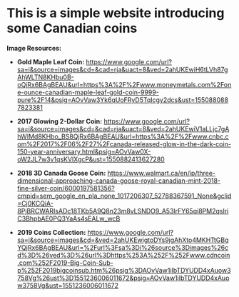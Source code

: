 # This is a simple website introducing some Canadian coins

**Image Resources:**

* __Gold Maple Leaf Coin:__ https://www.google.com/url?sa=i&source=images&cd=&cad=rja&uact=8&ved=2ahUKEwiH6tLVh87gAhWLTN8KHbu0B-oQjRx6BAgBEAU&url=https%3A%2F%2Fwww.moneymetals.com%2Fone-ounce-canadian-maple-leaf-gold-coin-9999-pure%2F14&psig=AOvVaw3Yk6qUoFRyD5TqIcgy2dcs&ust=1550880887823381

* __2017 Glowing 2-Dollar Coin:__ https://www.google.com/url?sa=i&source=images&cd=&cad=rja&uact=8&ved=2ahUKEwiV1aLLjc7gAhWIMd8KHbo_BS8QjRx6BAgBEAU&url=https%3A%2F%2Fwww.cnbc.com%2F2017%2F06%2F27%2Fcanada-released-glow-in-the-dark-coin-150-year-anniversary.html&psig=AOvVaw0X-oW2JL7w3v1qsKVIXgcP&ust=1550882413627280

* __2018 3D Canada Goose Coin:__ https://www.walmart.ca/en/ip/three-dimensional-approaching-canada-goose-royal-canadian-mint-2018-fine-silver-coin/6000197581356?cmpid=sem_google_en_pla_none_1017206307_52788367591_None&gclid=Cj0KCQiA-8PjBRCWARIsADc18TKb5A9Q8n23m8vLSNDO9_A53lrFY65qi8PM2qsIriC3BhpbAE0PQ3YaAs4sEALw_wcB

* __2019 Coins Collection:__ https://www.google.com/url?sa=i&source=images&cd=&ved=2ahUKEwigtoDYs9jgAhXto4MKHTtGBqYQjRx6BAgBEAU&url=%2Furl%3Fsa%3Di%26source%3Dimages%26cd%3D%26ved%3D%26url%3Dhttps%253A%252F%252Fwww.cdncoin.com%252F2019-Big-Coin-Sub-p%252F2019bigcoinsub.htm%26psig%3DAOvVaw1iIbTDYUDD4xAuow3758Vg%26ust%3D1551236006011672&psig=AOvVaw1iIbTDYUDD4xAuow3758Vg&ust=1551236006011672